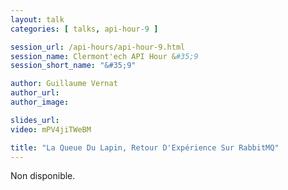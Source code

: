 ```yaml
---
layout: talk
categories: [ talks, api-hour-9 ]

session_url: /api-hours/api-hour-9.html
session_name: Clermont'ech API Hour &#35;9
session_short_name: "&#35;9"

author: Guillaume Vernat
author_url:
author_image:

slides_url:
video: mPV4jiTWeBM

title: "La Queue Du Lapin, Retour D'Expérience Sur RabbitMQ"
---
```


Non disponible.
